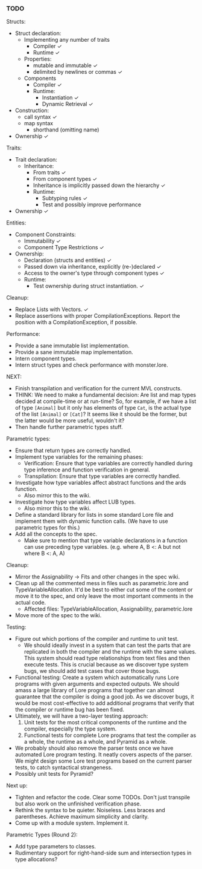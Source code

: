 ### TODO

Structs:
- Struct declaration:
  - Implementing any number of traits
    - Compiler ✓
    - Runtime ✓
  - Properties:
    - mutable and immutable ✓
    - delimited by newlines or commas ✓
  - Components
    - Compiler ✓
    - Runtime:
      - Instantiation ✓
      - Dynamic Retrieval ✓
- Construction:
  - call syntax ✓
  - map syntax
    - shorthand (omitting name)
- Ownership ✓

Traits:
- Trait declaration:
  - Inheritance:
    - From traits ✓
    - From component types ✓
    - Inheritance is implicitly passed down the hierarchy ✓
    - Runtime:
      - Subtyping rules ✓
      - Test and possibly improve performance 
- Ownership ✓

Entities:
- Component Constraints:
  - Immutability ✓
  - Component Type Restrictions ✓
- Ownership:
  - Declaration (structs and entities) ✓
  - Passed down via inheritance, explicitly (re-)declared ✓
  - Access to the owner's type through component types ✓
  - Runtime:
    - Test ownership during struct instantiation. ✓

Cleanup:
- Replace Lists with Vectors. ✓
- Replace assertions with proper CompilationExceptions. Report the position with a CompilationException, if possible.

Performance:
- Provide a sane immutable list implementation.
- Provide a sane immutable map implementation.
- Intern component types.
- Intern struct types and check performance with monster.lore.

NEXT:
- Finish transpilation and verification for the current MVL constructs.
- THINK: We need to make a fundamental decision: Are list and map types decided at compile-time or at run-time? So, for example, if we have a list of type `[Animal]` but it only has elements of type `Cat`, is the actual type of the list `[Animal]` or `[Cat]`? It seems like it should be the former, but the latter would be more useful, wouldn't it?  
- Then handle further parametric types stuff.

Parametric types:
- Ensure that return types are correctly handled.
- Implement type variables for the remaining phases:
    - Verification: Ensure that type variables are correctly handled during type inference and function verification in general.
    - Transpilation: Ensure that type variables are correctly handled.
- Investigate how type variables affect abstract functions and the ards function.
  - Also mirror this to the wiki.
- Investigate how type variables affect LUB types.
  - Also mirror this to the wiki.
- Define a standard library for lists in some standard Lore file and implement them with dynamic function calls. (We have to use parametric types for this.)
- Add all the concepts to the spec.
  - Make sure to mention that type variable declarations in a function can use preceding type variables. (e.g. where A, B <: A but not where B <: A, A)

Cleanup:
- Mirror the Assignability -> Fits and other changes in the spec wiki.
- Clean up all the commented mess in files such as parametric.lore and TypeVariableAllocation. It'd be best to either cut some of the content or move it to the spec, and only leave the most important comments in the actual code.
    - Affected files: TypeVariableAllocation, Assignability, parametric.lore
- Move more of the spec to the wiki.

Testing:
- Figure out which portions of the compiler and runtime to unit test.
  - We should ideally invest in a system that can test the parts that are replicated in both the compiler and the runtime with the same values. This system should read type relationships from text files and then execute tests. This is crucial because as we discover type system bugs, we should add test cases that cover those bugs. 
- Functional testing: Create a system which automatically runs Lore programs with given arguments and expected outputs. We should amass a large library of Lore programs that together can almost guarantee that the compiler is doing a good job. As we discover bugs, it would be most cost-effective to add additional programs that verify that the compiler or runtime bug has been fixed. 
- Ultimately, we will have a two-layer testing approach:
    1. Unit tests for the most critical components of the runtime and the compiler, especially the type system.
    2. Functional tests for complete Lore programs that test the compiler as a whole, the runtime as a whole, and Pyramid as a whole.
- We probably should also remove the parser tests once we have automated Lore program testing. It neatly covers aspects of the parser. We might design some Lore test programs based on the current parser tests, to catch syntactical strangeness.
- Possibly unit tests for Pyramid?

Next up:
- Tighten and refactor the code. Clear some TODOs. Don't just transpile but also work on the unfinished verification phase.
- Rethink the syntax to be quieter. Noiseless. Less braces and parentheses. Achieve maximum simplicity and clarity.
- Come up with a module system. Implement it.

Parametric Types (Round 2):
- Add type parameters to classes.
- Rudimentary support for right-hand-side sum and intersection types in type allocations?
